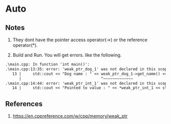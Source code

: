 # Auto

## Notes

1. They dont have the pointer access operator(->) or the reference operator(*).

2. Build and Run. You will get errors. like the following.

```txt
.\main.cpp: In function 'int main()':
.\main.cpp:13:35: error: 'weak_ptr_dog_1' was not declared in this scope
   13 |     std::cout << "Dog name : " << weak_ptr_dog_1->get_name() << std::endl; // Compiler error : No -> operator
      |                                   ^~~~~~~~~~~~~~
.\main.cpp:14:44: error: 'weak_ptr_int_1' was not declared in this scope
   14 |     std::cout << "Pointed to value : " << *weak_ptr_int_1 << std::endl; // Compiler error : No * operator
```

## References

1. https://en.cppreference.com/w/cpp/memory/weak_ptr

